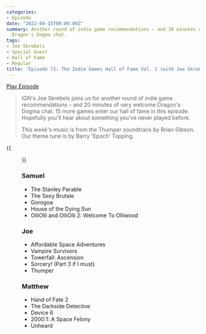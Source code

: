 ```yaml
---
categories:
- Episode
date: "2022-04-15T09:00:00Z"
summary: Another round of indie game recommendations – and 20 minutes of very welcome
  Dragon's Dogma chat.
tags:
- Joe Skrebels
- Special Guest
- Hall of Fame
- Regular
title: 'Episode 73: The Indie Games Hall of Fame Vol. 2 (with Joe Skrebels)'
---
```


[Play Episode](https://www.patreon.com/posts/episode-73-indie-65122006)

> IGN's Joe Skrebels joins us for another round of indie game recommendations – and 20 minutes of very welcome Dragon's Dogma chat. 15 more games enter our hall of fame in this episode. Hopefully you'll hear about something you've never played before.
>
> This week's music is from the Thumper soundtrack by Brian Gibson. Our theme tune is by Barry 'Epoch' Topping.

{{<figure 
    src="/assets/images/rumours.jpeg" 
    caption="Image Credit: Naeslyn" 
    alt="Rumours'">}}

### Samuel
- The Stanley Parable
- The Sexy Brutale
- Gorogoa
- House of the Dying Sun
- OlliOlli and OlliOlli 2: Welcome To Olliwood

### Joe

- Affordable Space Adventures
- Vampire Survivors
- Towerfall: Ascension
- Sorcery! (Part 3 if I must)
- Thumper

### Matthew

- Hand of Fate 2
- The Darkside Detective
- Device 6
- 2000:1: A Space Felony
- Unheard
